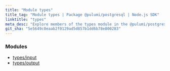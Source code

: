 ```yaml
---
title: "Module types"
title_tag: "Module types | Package @pulumi/postgresql | Node.js SDK"
linktitle: "types"
meta_desc: "Explore members of the types module in the @pulumi/postgresql package."
git_sha: "5e5649c0eaab2f0129ad5d857b1dd6b78e800283"
---
```


<!-- WARNING: this page was generated by a tool. Do not edit it by hand. -->
<!-- To change it, please see https://github.com/pulumi/docs/tree/master/tools/tscdocgen. -->


<h3>Modules</h3>
<ul class="api">
    <li><a href="input/"><span class="symbol module"></span>types/input</a></li>
    <li><a href="output/"><span class="symbol module"></span>types/output</a></li>
</ul>








